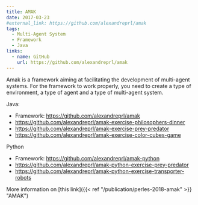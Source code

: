```yaml
---
title: AMAK
date: 2017-03-23
#external_link: https://github.com/alexandreprl/amak
tags:
  - Multi-Agent System
  - Framework
  - Java
links:
  - name: GitHub
    url: https://github.com/alexandreprl/amak
---
```


Amak is a framework aiming at facilitating the development of multi-agent systems. For the framework to work properly, you need to create a type of environment, a type of agent and a type of multi-agent system.


Java:
- Framework: https://github.com/alexandreprl/amak
- https://github.com/alexandreprl/amak-exercise-philosophers-dinner
- https://github.com/alexandreprl/amak-exercise-prey-predator
- https://github.com/alexandreprl/amak-exercise-color-cubes-game

Python
- Framework: https://github.com/alexandreprl/amak-python
- https://github.com/alexandreprl/amak-python-exercise-prey-predator
- https://github.com/alexandreprl/amak-python-exercise-transporter-robots

More information on [this link]({{< ref "/publication/perles-2018-amak" >}} "AMAK")